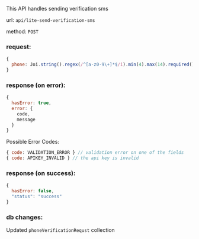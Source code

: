 This API handles sending verification sms

url: `api/lite-send-verification-sms`

method: `POST`

### request: 
```js
{
  phone: Joi.string().regex(/^[a-z0-9\+]*$/i).min(4).max(14).required()
}
```

### response (on error):
```js
{
  hasError: true,
  error: {
    code,
    message
  }
}
```

Possible Error Codes:
```js
{ code: VALIDATION_ERROR } // validation error on one of the fields
{ code: APIKEY_INVALID } // the api key is invalid
```

### response (on success):
```js
{
  hasError: false,
  "status": "success"  
}
```

### db changes:
Updated `phoneVerificationRequst` collection